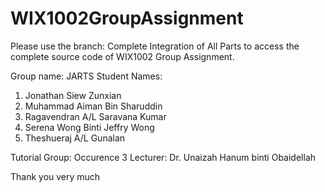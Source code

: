 # WIX1002GroupAssignment
 
Please use the branch: Complete Integration of All Parts to access the complete source code of WIX1002 Group Assignment. 

Group name: JARTS
Student Names:
1.	Jonathan Siew Zunxian
2.	Muhammad Aiman Bin Sharuddin
3.	Ragavendran A/L Saravana Kumar
4.	Serena Wong Binti Jeffry Wong 
5.	Theshueraj A/L Gunalan

Tutorial Group: Occurence 3
Lecturer: Dr. Unaizah Hanum binti Obaidellah

Thank you very much 
